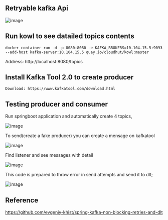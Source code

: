 ## Retryable kafka Api
![image](https://user-images.githubusercontent.com/42948627/146280445-2d75ff8f-b2f7-43e3-9786-bea3ae005b52.png)

## Run kowl to see datailed topics contents
```
docker container run -d -p 8080:8080 -e KAFKA_BROKERS=10.104.15.5:9093 --add-host kafka-server:10.104.15.5 quay.io/cloudhut/kowl:master
```

Address: http://localhost:8080/topics


## Install Kafka Tool 2.0 to create producer
```
Download: https://www.kafkatool.com/download.html
```

## Testing producer and consumer

Run springboot application and automatically create 4 topics,

![image](https://user-images.githubusercontent.com/42948627/146279065-79b10fdb-66e8-4d99-90e0-28565be006d2.png)

To send(create a fake producer) you can create a mensage on kafkatool

![image](https://user-images.githubusercontent.com/42948627/146279890-ea7c2af4-b22c-4fe4-92ea-f0795fad3657.png)

Find listener and see messages with detail 

![image](https://user-images.githubusercontent.com/42948627/146279825-6bdb8b26-74c1-4424-acc3-e54dc16f7017.png)

This code is prepared to throw error in send attempts and send it to dlt;


![image](https://user-images.githubusercontent.com/42948627/146279480-2cfffb75-3c4b-49a0-ace3-154889eb252a.png)

## Reference
https://github.com/evgeniy-khist/spring-kafka-non-blocking-retries-and-dlt
